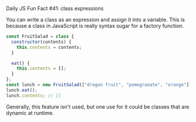 Daily JS Fun Fact #41: class expressions

You can write a class as an expression and assign it into a variable. This is because a class in JavaScript is really syntax sugar for a factory function.

```js
const FruitSalad = class {
  constructor(contents) {
    this.contents = contents;
  }

  eat() {
    this.contents = [];
  }
};
const lunch = new FruitSalad(["dragon fruit", "pomegranate", "orange"]);
lunch.eat();
lunch.contents; // []
```

Generally, this feature isn't used, but one use for it could be classes that are dynamic at runtime.
